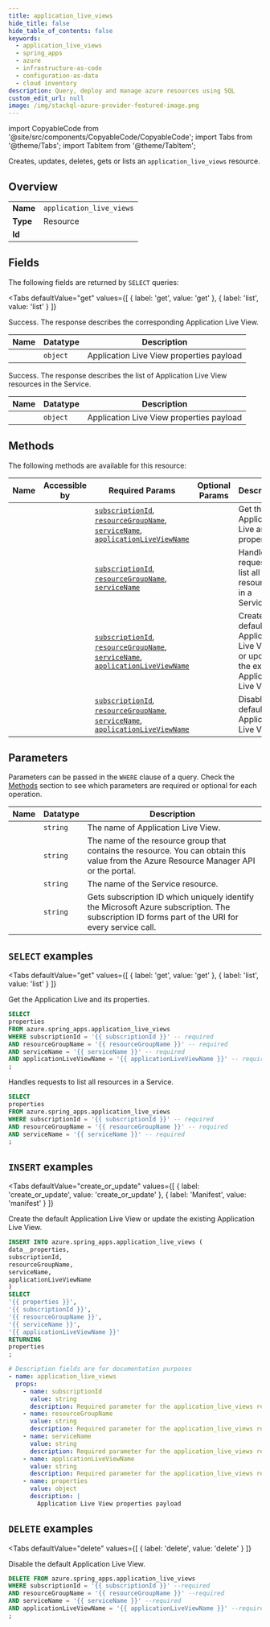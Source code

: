 ```yaml
--- 
title: application_live_views
hide_title: false
hide_table_of_contents: false
keywords:
  - application_live_views
  - spring_apps
  - azure
  - infrastructure-as-code
  - configuration-as-data
  - cloud inventory
description: Query, deploy and manage azure resources using SQL
custom_edit_url: null
image: /img/stackql-azure-provider-featured-image.png
---
```


import CopyableCode from '@site/src/components/CopyableCode/CopyableCode';
import Tabs from '@theme/Tabs';
import TabItem from '@theme/TabItem';

Creates, updates, deletes, gets or lists an <code>application_live_views</code> resource.

## Overview
<table><tbody>
<tr><td><b>Name</b></td><td><code>application_live_views</code></td></tr>
<tr><td><b>Type</b></td><td>Resource</td></tr>
<tr><td><b>Id</b></td><td><CopyableCode code="azure.spring_apps.application_live_views" /></td></tr>
</tbody></table>

## Fields

The following fields are returned by `SELECT` queries:

<Tabs
    defaultValue="get"
    values={[
        { label: 'get', value: 'get' },
        { label: 'list', value: 'list' }
    ]}
>
<TabItem value="get">

Success. The response describes the corresponding Application Live View.

<table>
<thead>
    <tr>
    <th>Name</th>
    <th>Datatype</th>
    <th>Description</th>
    </tr>
</thead>
<tbody>
<tr>
    <td><CopyableCode code="properties" /></td>
    <td><code>object</code></td>
    <td>Application Live View properties payload</td>
</tr>
</tbody>
</table>
</TabItem>
<TabItem value="list">

Success. The response describes the list of Application Live View resources in the Service.

<table>
<thead>
    <tr>
    <th>Name</th>
    <th>Datatype</th>
    <th>Description</th>
    </tr>
</thead>
<tbody>
<tr>
    <td><CopyableCode code="properties" /></td>
    <td><code>object</code></td>
    <td>Application Live View properties payload</td>
</tr>
</tbody>
</table>
</TabItem>
</Tabs>

## Methods

The following methods are available for this resource:

<table>
<thead>
    <tr>
    <th>Name</th>
    <th>Accessible by</th>
    <th>Required Params</th>
    <th>Optional Params</th>
    <th>Description</th>
    </tr>
</thead>
<tbody>
<tr>
    <td><a href="#get"><CopyableCode code="get" /></a></td>
    <td><CopyableCode code="select" /></td>
    <td><a href="#parameter-subscriptionId"><code>subscriptionId</code></a>, <a href="#parameter-resourceGroupName"><code>resourceGroupName</code></a>, <a href="#parameter-serviceName"><code>serviceName</code></a>, <a href="#parameter-applicationLiveViewName"><code>applicationLiveViewName</code></a></td>
    <td></td>
    <td>Get the Application Live  and its properties.</td>
</tr>
<tr>
    <td><a href="#list"><CopyableCode code="list" /></a></td>
    <td><CopyableCode code="select" /></td>
    <td><a href="#parameter-subscriptionId"><code>subscriptionId</code></a>, <a href="#parameter-resourceGroupName"><code>resourceGroupName</code></a>, <a href="#parameter-serviceName"><code>serviceName</code></a></td>
    <td></td>
    <td>Handles requests to list all resources in a Service.</td>
</tr>
<tr>
    <td><a href="#create_or_update"><CopyableCode code="create_or_update" /></a></td>
    <td><CopyableCode code="insert" /></td>
    <td><a href="#parameter-subscriptionId"><code>subscriptionId</code></a>, <a href="#parameter-resourceGroupName"><code>resourceGroupName</code></a>, <a href="#parameter-serviceName"><code>serviceName</code></a>, <a href="#parameter-applicationLiveViewName"><code>applicationLiveViewName</code></a></td>
    <td></td>
    <td>Create the default Application Live View or update the existing Application Live View.</td>
</tr>
<tr>
    <td><a href="#delete"><CopyableCode code="delete" /></a></td>
    <td><CopyableCode code="delete" /></td>
    <td><a href="#parameter-subscriptionId"><code>subscriptionId</code></a>, <a href="#parameter-resourceGroupName"><code>resourceGroupName</code></a>, <a href="#parameter-serviceName"><code>serviceName</code></a>, <a href="#parameter-applicationLiveViewName"><code>applicationLiveViewName</code></a></td>
    <td></td>
    <td>Disable the default Application Live View.</td>
</tr>
</tbody>
</table>

## Parameters

Parameters can be passed in the `WHERE` clause of a query. Check the [Methods](#methods) section to see which parameters are required or optional for each operation.

<table>
<thead>
    <tr>
    <th>Name</th>
    <th>Datatype</th>
    <th>Description</th>
    </tr>
</thead>
<tbody>
<tr id="parameter-applicationLiveViewName">
    <td><CopyableCode code="applicationLiveViewName" /></td>
    <td><code>string</code></td>
    <td>The name of Application Live View.</td>
</tr>
<tr id="parameter-resourceGroupName">
    <td><CopyableCode code="resourceGroupName" /></td>
    <td><code>string</code></td>
    <td>The name of the resource group that contains the resource. You can obtain this value from the Azure Resource Manager API or the portal.</td>
</tr>
<tr id="parameter-serviceName">
    <td><CopyableCode code="serviceName" /></td>
    <td><code>string</code></td>
    <td>The name of the Service resource.</td>
</tr>
<tr id="parameter-subscriptionId">
    <td><CopyableCode code="subscriptionId" /></td>
    <td><code>string</code></td>
    <td>Gets subscription ID which uniquely identify the Microsoft Azure subscription. The subscription ID forms part of the URI for every service call.</td>
</tr>
</tbody>
</table>

## `SELECT` examples

<Tabs
    defaultValue="get"
    values={[
        { label: 'get', value: 'get' },
        { label: 'list', value: 'list' }
    ]}
>
<TabItem value="get">

Get the Application Live  and its properties.

```sql
SELECT
properties
FROM azure.spring_apps.application_live_views
WHERE subscriptionId = '{{ subscriptionId }}' -- required
AND resourceGroupName = '{{ resourceGroupName }}' -- required
AND serviceName = '{{ serviceName }}' -- required
AND applicationLiveViewName = '{{ applicationLiveViewName }}' -- required
;
```
</TabItem>
<TabItem value="list">

Handles requests to list all resources in a Service.

```sql
SELECT
properties
FROM azure.spring_apps.application_live_views
WHERE subscriptionId = '{{ subscriptionId }}' -- required
AND resourceGroupName = '{{ resourceGroupName }}' -- required
AND serviceName = '{{ serviceName }}' -- required
;
```
</TabItem>
</Tabs>


## `INSERT` examples

<Tabs
    defaultValue="create_or_update"
    values={[
        { label: 'create_or_update', value: 'create_or_update' },
        { label: 'Manifest', value: 'manifest' }
    ]}
>
<TabItem value="create_or_update">

Create the default Application Live View or update the existing Application Live View.

```sql
INSERT INTO azure.spring_apps.application_live_views (
data__properties,
subscriptionId,
resourceGroupName,
serviceName,
applicationLiveViewName
)
SELECT 
'{{ properties }}',
'{{ subscriptionId }}',
'{{ resourceGroupName }}',
'{{ serviceName }}',
'{{ applicationLiveViewName }}'
RETURNING
properties
;
```
</TabItem>
<TabItem value="manifest">

```yaml
# Description fields are for documentation purposes
- name: application_live_views
  props:
    - name: subscriptionId
      value: string
      description: Required parameter for the application_live_views resource.
    - name: resourceGroupName
      value: string
      description: Required parameter for the application_live_views resource.
    - name: serviceName
      value: string
      description: Required parameter for the application_live_views resource.
    - name: applicationLiveViewName
      value: string
      description: Required parameter for the application_live_views resource.
    - name: properties
      value: object
      description: |
        Application Live View properties payload
```
</TabItem>
</Tabs>


## `DELETE` examples

<Tabs
    defaultValue="delete"
    values={[
        { label: 'delete', value: 'delete' }
    ]}
>
<TabItem value="delete">

Disable the default Application Live View.

```sql
DELETE FROM azure.spring_apps.application_live_views
WHERE subscriptionId = '{{ subscriptionId }}' --required
AND resourceGroupName = '{{ resourceGroupName }}' --required
AND serviceName = '{{ serviceName }}' --required
AND applicationLiveViewName = '{{ applicationLiveViewName }}' --required
;
```
</TabItem>
</Tabs>
